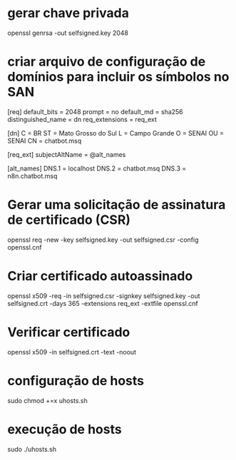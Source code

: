 # gerar chave privada
openssl genrsa -out selfsigned.key 2048

# criar arquivo de configuração de domínios para incluir os símbolos no SAN
[req]
default_bits = 2048
prompt = no
default_md = sha256
distinguished_name = dn
req_extensions = req_ext

[dn]
C = BR
ST = Mato Grosso do Sul
L = Campo Grande
O = SENAI
OU = SENAI
CN = chatbot.msq

[req_ext]
subjectAltName = @alt_names

[alt_names]
DNS.1 = localhost
DNS.2 = chatbot.msq
DNS.3 = n8n.chatbot.msq

# Gerar uma solicitação de assinatura de certificado (CSR)
openssl req -new -key selfsigned.key -out selfsigned.csr -config openssl.cnf

# Criar certificado autoassinado
openssl x509 -req -in selfsigned.csr -signkey selfsigned.key -out selfsigned.crt -days 365 -extensions req_ext -extfile openssl.cnf

# Verificar certificado
openssl x509 -in selfsigned.crt -text -noout

# configuração de hosts
sudo chmod +=x uhosts.sh

# execução de hosts
sudo ./uhosts.sh